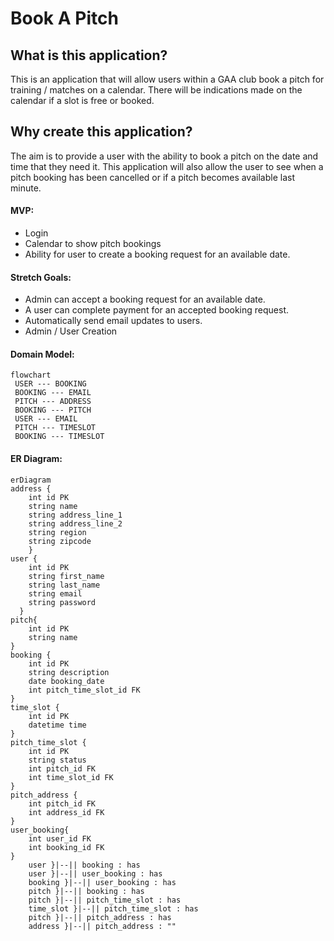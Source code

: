 # Book A Pitch
## What is this application?
This is an application that will allow users within a GAA club book a pitch for training / matches on a calendar. There will be indications made on the calendar if a slot is free or booked.
## Why create this application?
The aim is to provide a user with the ability to book a pitch on the date and time that they need it. This application will also allow the user to see when a pitch booking has been cancelled or if a pitch becomes available last minute.
#### MVP:
 - Login
 - Calendar to show pitch bookings
 - Ability for user to create a booking request for an available date.
#### Stretch Goals:
 - Admin can accept a booking request for an available date.
 - A user can complete payment for an accepted booking request.
 - Automatically send email updates to users.
 - Admin / User  Creation
#### Domain Model:
```mermaid
flowchart 
 USER --- BOOKING
 BOOKING --- EMAIL
 PITCH --- ADDRESS 
 BOOKING --- PITCH
 USER --- EMAIL
 PITCH --- TIMESLOT
 BOOKING --- TIMESLOT
```
#### ER Diagram:
``` mermaid
erDiagram
address {
    int id PK
    string name
    string address_line_1
    string address_line_2
    string region
    string zipcode
    }
user {
    int id PK
    string first_name
    string last_name
    string email
    string password
  }
pitch{
    int id PK
    string name
}
booking {
    int id PK
    string description
    date booking_date
    int pitch_time_slot_id FK
}
time_slot {
    int id PK
    datetime time 
}
pitch_time_slot {
    int id PK
    string status
    int pitch_id FK
    int time_slot_id FK
}
pitch_address {
    int pitch_id FK
    int address_id FK
}
user_booking{
    int user_id FK
    int booking_id FK
}
    user }|--|| booking : has
    user }|--|| user_booking : has
    booking }|--|| user_booking : has
    pitch }|--|| booking : has
    pitch }|--|| pitch_time_slot : has
    time_slot }|--|| pitch_time_slot : has
    pitch }|--|| pitch_address : has
    address }|--|| pitch_address : ""
```
